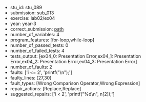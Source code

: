 - stu_id: stu_089	       
- submission: sub_013
- exercise: lab02/ex04
- year: year-3
- correct_submission: [path](https://github.com/pmorvalho/C-Pack-IPAs/blob/main/correct_submissions/year-3/lab02/ex04/ex04-stu_089-sub_015)
- number_of_variables: 4
- program_features: [for-loop,while-loop] 
- number_of_passed_tests: 0
- number_of_failed_tests: 4
- tests_output: [ex04_0: Presentation Error,ex04_1: Presentation Error,ex04_2: Presentation Error,ex04_3: Presentation Error]
- number_of_faults: 2
- faults: ['i <= 2', 'printf("\n");']
- faulty_lines: [27,30]
- fault_types: [Wrong Comparison Operator,Wrong Expression]
- repair_actions: [Replace,Replace] 
- suggested_repairs: ['i < 2', 'printf("%d\n", n[2]);']
